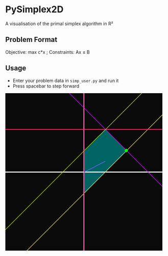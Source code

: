 # PySimplex2D
A visualisation of the primal simplex algorithm in R²

## Problem Format
Objective: max c\*x ; Constraints: Ax ≤ B

## Usage
- Enter your problem data in `simp_user.py` and run it
- Press spacebar to step forward

![pic](https://github.com/mell-o-tron/PySimplex2D/blob/main/preview1.png)

